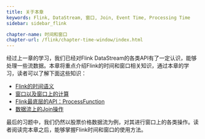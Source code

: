 ```yaml
---
title: 关于本章 
keywords: Flink, DataStream, 窗口, Join, Event Time, Processing Time
sidebar: sidebar_flink

chapter-name: 时间和窗口
chapter-url: /flink/chapter-time-window/index.html
---
```


经过上一章的学习，我们已经对Flink DataStream的各类API有了一定认识，能够处理一些流数据。本章将重点介绍Flink的时间和窗口相关知识，通过本章的学习，读者可以了解下面这些知识：

* [Flink的时间语义](./time.html)
* [窗口以及窗口上的计算](./window.html)
* [Flink最底层的API：ProcessFunction](./process-function.html)
* [数据流上的Join操作](./join.html)

最后的习题中，我们仍然以股票价格数据流为例，对其进行窗口上的各类操作。读者阅读完本章之后，能够掌握Flink时间和窗口的使用方法。